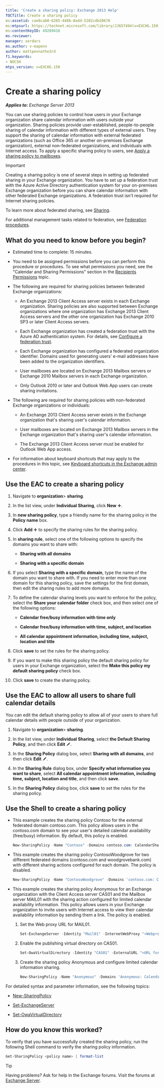```yaml
---
title: 'Create a sharing policy: Exchange 2013 Help'
TOCTitle: Create a sharing policy
ms:assetid: cae8cab0-6265-448b-8add-5202cdb20678
ms:mtpsurl: https://technet.microsoft.com/library/JJ657494(v=EXCHG.150)
ms:contentKeyID: 49289410
ms.reviewer: 
manager: serdars
ms.author: v-mapenn
author: mattpennathe3rd
f1.keywords:
- NOCSH
mtps_version: v=EXCHG.150
---
```


# Create a sharing policy

_**Applies to:** Exchange Server 2013_

You can use sharing policies to control how users in your Exchange organization share calendar information with users outside your organization. Sharing policies provide user-established, people-to-people sharing of calendar information with different types of external users. They support the sharing of calendar information with external federated organizations (such as Office 365 or another on-premises Exchange organization), external non-federated organizations, and individuals with Internet access. To apply a specific sharing policy to users, see [Apply a sharing policy to mailboxes](apply-a-sharing-policy-to-mailboxes-exchange-2013-help.md).

> [!IMPORTANT]
> Creating a sharing policy is one of several steps in setting up federated sharing in your Exchange organization. You have to set up a federation trust with the Azure Active Directory authentication system for your on-premises Exchange organization before you can share calendar information with other federated Exchange organizations. A federation trust isn't required for Internet sharing policies.

To learn more about federated sharing, see [Sharing](sharing-exchange-2013-help.md).

For additional management tasks related to federation, see [Federation procedures](federation-procedures-exchange-2013-help.md).

## What do you need to know before you begin?

- Estimated time to complete: 15 minutes.

- You need to be assigned permissions before you can perform this procedure or procedures. To see what permissions you need, see the "Calendar and Sharing Permissions" section in the [Recipients Permissions](recipients-permissions-exchange-2013-help.md) topic.

- The following are required for sharing policies between federated Exchange organizations:

  - An Exchange 2013 Client Access server exists in each Exchange organization. Sharing policies are also supported between Exchange organizations where one organization has Exchange 2013 Client Access servers and the other one organization has Exchange 2010 SP3 or later Client Access servers.

  - Each Exchange organization has created a federation trust with the Azure AD authentication system. For details, see [Configure a federation trust](configure-a-federation-trust-exchange-2013-help.md).

  - Each Exchange organization has configured a federated organization identifier. Domains used for generating users' e-mail addresses have been added to the organization identifiers.

  - User mailboxes are located on Exchange 2013 Mailbox servers or Exchange 2010 Mailbox servers in each Exchange organization.

  - Only Outlook 2010 or later and Outlook Web App users can create sharing invitations.

- The following are required for sharing policies with non-federated Exchange organizations or individuals:

  - An Exchange 2013 Client Access server exists in the Exchange organization that's sharing user's calendar information.

  - User mailboxes are located on Exchange 2013 Mailbox servers in the Exchange organization that's sharing user's calendar information.

  - The Exchange 2013 Client Access server must be enabled for Outlook Web App access.

- For information about keyboard shortcuts that may apply to the procedures in this topic, see [Keyboard shortcuts in the Exchange admin center](keyboard-shortcuts-in-the-exchange-admin-center-2013-help.md).

## Use the EAC to create a sharing policy

1. Navigate to **organization**\> **sharing**.

2. In the list view, under **Individual Sharing**, click **New** ![Add Icon](images/JJ218640.c1e75329-d6d7-4073-a27d-498590bbb558(EXCHG.150).gif "Add Icon").

3. In **new sharing policy**, type a friendly name for the sharing policy in the **Policy name** box.

4. Click **Add** ![Add Icon](images/JJ218640.c1e75329-d6d7-4073-a27d-498590bbb558(EXCHG.150).gif "Add Icon") to specify the sharing rules for the sharing policy.

5. In **sharing rule**, select one of the following options to specify the domains you want to share with:

      - **Sharing with all domains**

      - **Sharing with a specific domain**

6. If you select **Sharing with a specific domain**, type the name of the domain you want to share with. If you need to enter more than one domain for this sharing policy, save the settings for the first domain, then edit the sharing rules to add more domains.

7. To define the calendar sharing levels you want to enforce for the policy, select the **Share your calendar folder** check box, and then select one of the following options:

      - **Calendar free/busy information with time only**

      - **Calendar free/busy information with time, subject, and location**

      - **All calendar appointment information, including time, subject, location and title**

8. Click **save** to set the rules for the sharing policy.

9. If you want to make this sharing policy the default sharing policy for users in your Exchange organization, select the **Make this policy my default sharing policy** check box.

10. Click **save** to create the sharing policy.

## Use the EAC to allow all users to share full calendar details

You can edit the default sharing policy to allow all of your users to share full calendar details with people outside of your organization.

1. Navigate to **organization**\> **sharing**.

2. In the list view, under **Individual Sharing**, select **the Default Sharing Policy**, and then click **Edit** ![Edit icon](images/JJ218640.6f53ccb2-1f13-4c02-bea0-30690e6ea71d(EXCHG.150).gif "Edit icon").

3. In the **Sharing Policy** dialog box, select **Sharing with all domains**, and then click **Edit** ![Edit icon](images/JJ218640.6f53ccb2-1f13-4c02-bea0-30690e6ea71d(EXCHG.150).gif "Edit icon").

4. In the **Sharing Rule** dialog box, under **Specify what information you want to share**, select **All calendar appointment information, including time, subject, location and title**, and then click **save**.

5. In the **Sharing Policy** dialog box, click **save** to set the rules for the sharing policy.

## Use the Shell to create a sharing policy

- This example creates the sharing policy Contoso for the external federated domain contoso.com. This policy allows users in the contoso.com domain to see your user's detailed calendar availability (free/busy) information. By default, this policy is enabled.

  ```powershell
  New-SharingPolicy -Name "Contoso" -Domains contoso.com: CalendarSharingFreeBusyDetail
  ```

- This example creates the sharing policy ContosoWoodgrove for two different federated domains (contoso.com and woodgrovebank.com) with different sharing actions configured for each domain. The policy is disabled.

  ```powershell
  New-SharingPolicy -Name "ContosoWoodgrove" -Domains 'contoso.com: CalendarSharingFreeBusySimple', 'woodgrovebank.com: CalendarSharingFreeBusyDetail -Enabled $false
  ```

- This example creates the sharing policy Anonymous for an Exchange organization with the Client Access server CAS01 and the Mailbox server MAIL01 with the sharing action configured for limited calendar availability information. This policy allows users in your Exchange organization to invite users with Internet access to view their calendar availability information by sending them a link. The policy is enabled.

  1. Set the Web proxy URL for MAIL01.

     ```powershell
     Set-ExchangeServer -Identity "Mail01" -InternetWebProxy "<Webproxy URL>"
     ```

  2. Enable the publishing virtual directory on CAS01.

     ```powershell
     Set-OwaVirtualDirectory -Identity "CAS01" -ExternalURL "<URL for CAS01>" -CalendarPublishingEnabled $true
     ```

  3. Create the sharing policy Anonymous and configure limited calendar information sharing.

     ```powershell
     New-SharingPolicy -Name "Anonymous" -Domains 'Anonymous: CalendarSharingFreeBusySimple' -Enabled $true
     ```

For detailed syntax and parameter information, see the following topics:

- [New-SharingPolicy](https://docs.microsoft.com/powershell/module/exchange/sharing-and-collaboration/New-SharingPolicy)

- [Set-ExchangeServer](https://docs.microsoft.com/powershell/module/exchange/Set-ExchangeServer)

- [Set-OwaVirtualDirectory](https://docs.microsoft.com/powershell/module/exchange/client-access-servers/Set-OwaVirtualDirectory)

## How do you know this worked?

To verify that you have successfully created the sharing policy, run the following Shell command to verify the sharing policy information.

```powershell
Get-SharingPolicy <policy name> | format-list
```

> [!TIP]
> Having problems? Ask for help in the Exchange forums. Visit the forums at [Exchange Server](https://go.microsoft.com/fwlink/p/?linkid=60612).
